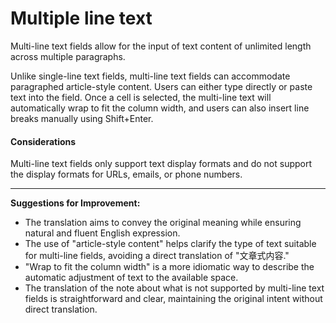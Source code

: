 # Multiple line text

Multi-line text fields allow for the input of text content of unlimited length across multiple paragraphs.

Unlike single-line text fields, multi-line text fields can accommodate paragraphed article-style content. Users can either type directly or paste text into the field. Once a cell is selected, the multi-line text will automatically wrap to fit the column width, and users can also insert line breaks manually using Shift+Enter.

#### Considerations

Multi-line text fields only support text display formats and do not support the display formats for URLs, emails, or phone numbers.

***

**Suggestions for Improvement:**

* The translation aims to convey the original meaning while ensuring natural and fluent English expression.
* The use of "article-style content" helps clarify the type of text suitable for multi-line fields, avoiding a direct translation of "文章式内容."
* "Wrap to fit the column width" is a more idiomatic way to describe the automatic adjustment of text to the available space.
* The translation of the note about what is not supported by multi-line text fields is straightforward and clear, maintaining the original intent without direct translation.
